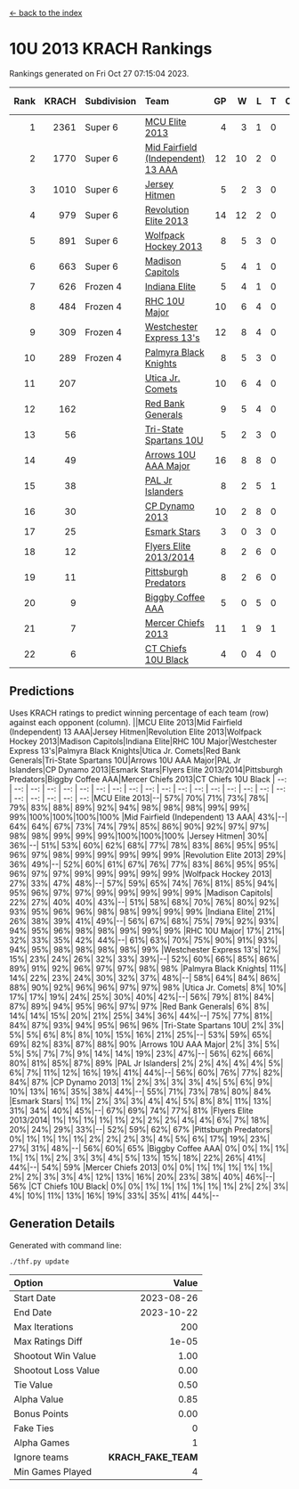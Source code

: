 [<- back to the index](readme.md)
# 10U 2013 KRACH Rankings
Rankings generated on Fri Oct 27 07:15:04 2023.

Rank|KRACH|Subdivision|Team|GP|W|L|T|OTW|OTL|SoS|Exp Wins|Win Diff
---:|---:|:---|:---|---:|---:|---:|---:|---:|---:|---:|---:|---:
1|2361|Super 6|[MCU Elite 2013](https://gamesheetstats.com/seasons/3664/teams/140889/schedule)|4|3|1|0|0|0|762|3.8|-0.0
2|1770|Super 6|[Mid Fairfield (Independent) 13 AAA](https://gamesheetstats.com/seasons/3664/teams/140891/schedule)|12|10|2|0|1|0|427|10.8|-0.0
3|1010|Super 6|[Jersey Hitmen](https://gamesheetstats.com/seasons/3664/teams/140893/schedule)|5|2|3|0|0|1|1527|2.8|-0.0
4|979|Super 6|[Revolution Elite 2013](https://gamesheetstats.com/seasons/3664/teams/140904/schedule)|14|12|2|0|2|0|304|12.8|-0.0
5|891|Super 6|[Wolfpack Hockey 2013](https://gamesheetstats.com/seasons/3664/teams/140894/schedule)|8|5|3|0|0|0|788|5.8|-0.0
6|663|Super 6|[Madison Capitols](https://gamesheetstats.com/seasons/3664/teams/162460/schedule)|5|4|1|0|1|0|230|4.9|0.0
7|626|Frozen 4|[Indiana Elite](https://gamesheetstats.com/seasons/3664/teams/144358/schedule)|5|4|1|0|0|0|234|4.9|0.0
8|484|Frozen 4|[RHC 10U Major](https://gamesheetstats.com/seasons/3664/teams/140895/schedule)|10|6|4|0|1|1|597|6.8|-0.0
9|309|Frozen 4|[Westchester Express 13's](https://gamesheetstats.com/seasons/3664/teams/140899/schedule)|12|8|4|0|0|0|328|8.8|-0.0
10|289|Frozen 4|[Palmyra Black Knights](https://gamesheetstats.com/seasons/3664/teams/140906/schedule)|8|5|3|0|0|1|320|5.8|-0.0
11|207||[Utica Jr. Comets](https://gamesheetstats.com/seasons/3664/teams/140900/schedule)|10|6|4|0|2|0|189|6.8|-0.0
12|162||[Red Bank Generals](https://gamesheetstats.com/seasons/3664/teams/140896/schedule)|9|5|4|0|0|2|288|5.8|-0.0
13|56||[Tri-State Spartans 10U](https://gamesheetstats.com/seasons/3664/teams/144359/schedule)|5|2|3|0|0|1|329|2.9|0.0
14|49||[Arrows 10U AAA Major](https://gamesheetstats.com/seasons/3664/teams/140902/schedule)|16|8|8|0|0|1|134|8.8|-0.0
15|38||[PAL Jr Islanders](https://gamesheetstats.com/seasons/3664/teams/140903/schedule)|8|2|5|1|1|0|474|3.3|-0.0
16|30||[CP Dynamo 2013](https://gamesheetstats.com/seasons/3664/teams/140901/schedule)|10|2|8|0|0|1|575|2.8|-0.0
17|25||[Esmark Stars](https://gamesheetstats.com/seasons/3664/teams/140905/schedule)|3|0|3|0|0|0|736|0.8|-0.0
18|12||[Flyers Elite 2013/2014](https://gamesheetstats.com/seasons/3664/teams/140898/schedule)|8|2|6|0|0|0|102|2.8|-0.0
19|11||[Pittsburgh Predators](https://gamesheetstats.com/seasons/3664/teams/140907/schedule)|8|2|6|0|0|0|287|2.8|-0.0
20|9||[Biggby Coffee AAA](https://gamesheetstats.com/seasons/3664/teams/144357/schedule)|5|0|5|0|0|0|339|0.9|0.0
21|7||[Mercer Chiefs 2013](https://gamesheetstats.com/seasons/3664/teams/140897/schedule)|11|1|9|1|0|0|352|2.3|-0.0
22|6||[CT Chiefs 10U Black](https://gamesheetstats.com/seasons/3664/teams/140892/schedule)|4|0|4|0|0|0|89|0.8|-0.0

## Predictions
Uses KRACH ratings to predict winning percentage of each team (row) against each opponent (column).
||MCU Elite 2013|Mid Fairfield (Independent) 13 AAA|Jersey Hitmen|Revolution Elite 2013|Wolfpack Hockey 2013|Madison Capitols|Indiana Elite|RHC 10U Major|Westchester Express 13's|Palmyra Black Knights|Utica Jr. Comets|Red Bank Generals|Tri-State Spartans 10U|Arrows 10U AAA Major|PAL Jr Islanders|CP Dynamo 2013|Esmark Stars|Flyers Elite 2013/2014|Pittsburgh Predators|Biggby Coffee AAA|Mercer Chiefs 2013|CT Chiefs 10U Black
| --: | --: | --: | --: | --: | --: | --: | --: | --: | --: | --: | --: | --: | --: | --: | --: | --: | --: | --: | --: | --: | --: | --: 
|MCU Elite 2013|--| 57%| 70%| 71%| 73%| 78%| 79%| 83%| 88%| 89%| 92%| 94%| 98%| 98%| 98%| 99%| 99%| 99%|100%|100%|100%|100%
|Mid Fairfield (Independent) 13 AAA| 43%|--| 64%| 64%| 67%| 73%| 74%| 79%| 85%| 86%| 90%| 92%| 97%| 97%| 98%| 98%| 99%| 99%| 99%|100%|100%|100%
|Jersey Hitmen| 30%| 36%|--| 51%| 53%| 60%| 62%| 68%| 77%| 78%| 83%| 86%| 95%| 95%| 96%| 97%| 98%| 99%| 99%| 99%| 99%| 99%
|Revolution Elite 2013| 29%| 36%| 49%|--| 52%| 60%| 61%| 67%| 76%| 77%| 83%| 86%| 95%| 95%| 96%| 97%| 97%| 99%| 99%| 99%| 99%| 99%
|Wolfpack Hockey 2013| 27%| 33%| 47%| 48%|--| 57%| 59%| 65%| 74%| 76%| 81%| 85%| 94%| 95%| 96%| 97%| 97%| 99%| 99%| 99%| 99%| 99%
|Madison Capitols| 22%| 27%| 40%| 40%| 43%|--| 51%| 58%| 68%| 70%| 76%| 80%| 92%| 93%| 95%| 96%| 96%| 98%| 98%| 99%| 99%| 99%
|Indiana Elite| 21%| 26%| 38%| 39%| 41%| 49%|--| 56%| 67%| 68%| 75%| 79%| 92%| 93%| 94%| 95%| 96%| 98%| 98%| 99%| 99%| 99%
|RHC 10U Major| 17%| 21%| 32%| 33%| 35%| 42%| 44%|--| 61%| 63%| 70%| 75%| 90%| 91%| 93%| 94%| 95%| 98%| 98%| 98%| 98%| 99%
|Westchester Express 13's| 12%| 15%| 23%| 24%| 26%| 32%| 33%| 39%|--| 52%| 60%| 66%| 85%| 86%| 89%| 91%| 92%| 96%| 97%| 97%| 98%| 98%
|Palmyra Black Knights| 11%| 14%| 22%| 23%| 24%| 30%| 32%| 37%| 48%|--| 58%| 64%| 84%| 86%| 88%| 90%| 92%| 96%| 96%| 97%| 97%| 98%
|Utica Jr. Comets|  8%| 10%| 17%| 17%| 19%| 24%| 25%| 30%| 40%| 42%|--| 56%| 79%| 81%| 84%| 87%| 89%| 94%| 95%| 96%| 97%| 97%
|Red Bank Generals|  6%|  8%| 14%| 14%| 15%| 20%| 21%| 25%| 34%| 36%| 44%|--| 75%| 77%| 81%| 84%| 87%| 93%| 94%| 95%| 96%| 96%
|Tri-State Spartans 10U|  2%|  3%|  5%|  5%|  6%|  8%|  8%| 10%| 15%| 16%| 21%| 25%|--| 53%| 59%| 65%| 69%| 82%| 83%| 87%| 88%| 90%
|Arrows 10U AAA Major|  2%|  3%|  5%|  5%|  5%|  7%|  7%|  9%| 14%| 14%| 19%| 23%| 47%|--| 56%| 62%| 66%| 80%| 81%| 85%| 87%| 89%
|PAL Jr Islanders|  2%|  2%|  4%|  4%|  4%|  5%|  6%|  7%| 11%| 12%| 16%| 19%| 41%| 44%|--| 56%| 60%| 76%| 77%| 82%| 84%| 87%
|CP Dynamo 2013|  1%|  2%|  3%|  3%|  3%|  4%|  5%|  6%|  9%| 10%| 13%| 16%| 35%| 38%| 44%|--| 55%| 71%| 73%| 78%| 80%| 84%
|Esmark Stars|  1%|  1%|  2%|  3%|  3%|  4%|  4%|  5%|  8%|  8%| 11%| 13%| 31%| 34%| 40%| 45%|--| 67%| 69%| 74%| 77%| 81%
|Flyers Elite 2013/2014|  1%|  1%|  1%|  1%|  1%|  2%|  2%|  2%|  4%|  4%|  6%|  7%| 18%| 20%| 24%| 29%| 33%|--| 52%| 59%| 62%| 67%
|Pittsburgh Predators|  0%|  1%|  1%|  1%|  1%|  2%|  2%|  2%|  3%|  4%|  5%|  6%| 17%| 19%| 23%| 27%| 31%| 48%|--| 56%| 60%| 65%
|Biggby Coffee AAA|  0%|  0%|  1%|  1%|  1%|  1%|  1%|  2%|  3%|  3%|  4%|  5%| 13%| 15%| 18%| 22%| 26%| 41%| 44%|--| 54%| 59%
|Mercer Chiefs 2013|  0%|  0%|  1%|  1%|  1%|  1%|  1%|  2%|  2%|  3%|  3%|  4%| 12%| 13%| 16%| 20%| 23%| 38%| 40%| 46%|--| 56%
|CT Chiefs 10U Black|  0%|  0%|  1%|  1%|  1%|  1%|  1%|  1%|  2%|  2%|  3%|  4%| 10%| 11%| 13%| 16%| 19%| 33%| 35%| 41%| 44%|--

## Generation Details

Generated with command line:
```
./thf.py update
```

| Option | Value |
| :----- | ----: |
| Start Date | 2023-08-26 |
| End Date | 2023-10-22 |
| Max Iterations | 200 |
| Max Ratings Diff | 1e-05 |
| Shootout Win Value | 1.00 |
| Shootout Loss Value | 0.00 |
| Tie Value | 0.50 |
| Alpha Value | 0.85 |
| Bonus Points | 0.00 |
| Fake Ties | 0 |
| Alpha Games | 1 |
| Ignore teams | __KRACH_FAKE_TEAM__ |
| Min Games Played | 4 |

